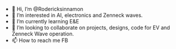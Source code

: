 - 👋 Hi, I’m @Rodericksinnamon
- 👀 I’m interested in AI, electronics and Zenneck waves.
- 🌱 I’m currently learning E&E
- 💞️ I’m looking to collaborate on projects, designs, code for EV and Zenneck Wave operation.
- 📫 How to reach me FB

<!---
Rodericksinnamon/Rodericksinnamon is a ✨ special ✨ repository because its `README.md` (this file) appears on your GitHub profile.
You can click the Preview link to take a look at your changes.
--->
